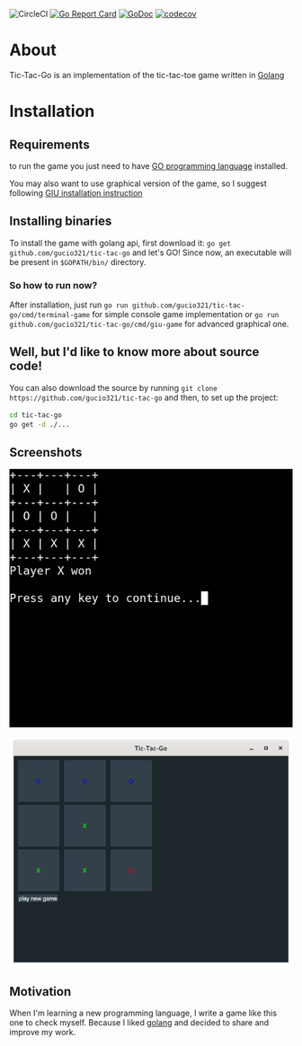 ![CircleCI](https://img.shields.io/circleci/build/github/gucio321/tic-tac-go/master)
[![Go Report Card](https://goreportcard.com/badge/github.com/gucio321/tic-tac-go)](https://goreportcard.com/report/github.com/gucio321/tic-tac-go)
[![GoDoc](https://pkg.go.dev/badge/github.com/gucio321/tic-tac-go?utm_source=godoc)](https://pkg.go.dev/mod/github.com/gucio321/tic-tac-go)
[![codecov](https://codecov.io/gh/gucio321/tic-tac-go/branch/master/graph/badge.svg)](https://codecov.io/gh/gucio321/tic-tac-go)

# About

Tic-Tac-Go is an implementation
of the tic-tac-toe game written in [Golang](https://golang.org)

# Installation

## Requirements

to run the game you just need to have
[GO programming language](https://golang.org) installed.

You may also want to use graphical version of the game,
so I suggest following
[GIU installation instruction](https://github.com/AllenDang/giu#install)

## Installing binaries

To install the game with golang api,
first download it: `go get github.com/gucio321/tic-tac-go`
and let's GO!
Since now, an executable will be present in `$GOPATH/bin/` directory.

### So how to run now?

After installation, just run
`go run github.com/gucio321/tic-tac-go/cmd/terminal-game` for
simple console game implementation or
`go run github.com/gucio321/tic-tac-go/cmd/giu-game` for
advanced graphical one.

## Well, but I'd like to know more about source code!

You can also download the source by running
`git clone https://github.com/gucio321/tic-tac-go`
and then, to set up the project:

```sh
cd tic-tac-go
go get -d ./...
```

## Screenshots

![tic tac go in terminal](docs/in_terminal.png)

![tic tac go with DearImgui using GIU](docs/in_giu.png)

## Motivation

When I'm learning a new programming language, I write a game
like this one to check myself. Because I liked [golang](https://golang.org)
and decided to share and improve my work.
